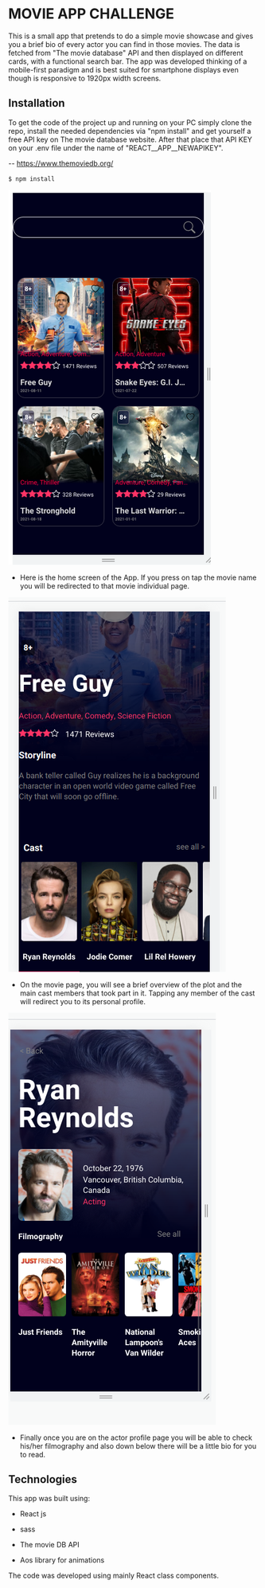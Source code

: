 # MOVIE APP CHALLENGE

This is a small app that pretends to do a simple movie showcase and gives you a brief bio of every actor you can find in those movies. The data is fetched from "The movie database" API and then displayed on different cards, with a functional search bar.
The app was developed thinking of a mobile-first paradigm and is best suited for smartphone displays even though is responsive to 1920px width screens.

## Installation

To get the code of the project up and running on your PC simply clone the repo, install the needed dependencies via "npm install" and get yourself a free API key on The movie database website.
After that place that API KEY on your .env file under the name of "REACT__APP__NEWAPIKEY".

-- https://www.themoviedb.org/

```bash
$ npm install
```
![Create category](./public/image-readme1.png)
* Here is the home screen of the App. If you press on tap the movie name you will be redirected to that movie individual page.

![Create category](./public/image-readme2.png)

* On the movie page, you will see a brief overview of the plot and the main cast members that took part in it. Tapping any member of the cast will redirect you to its personal profile.

![Create category](./public/image-readme3.png)

* Finally once you are on the actor profile page you will be able to check his/her filmography and also down below there will be a little bio for you to read.




## Technologies
This app was built using:

* React js

* sass

* The movie DB API

* Aos library for animations


The code was developed using mainly React class components.
